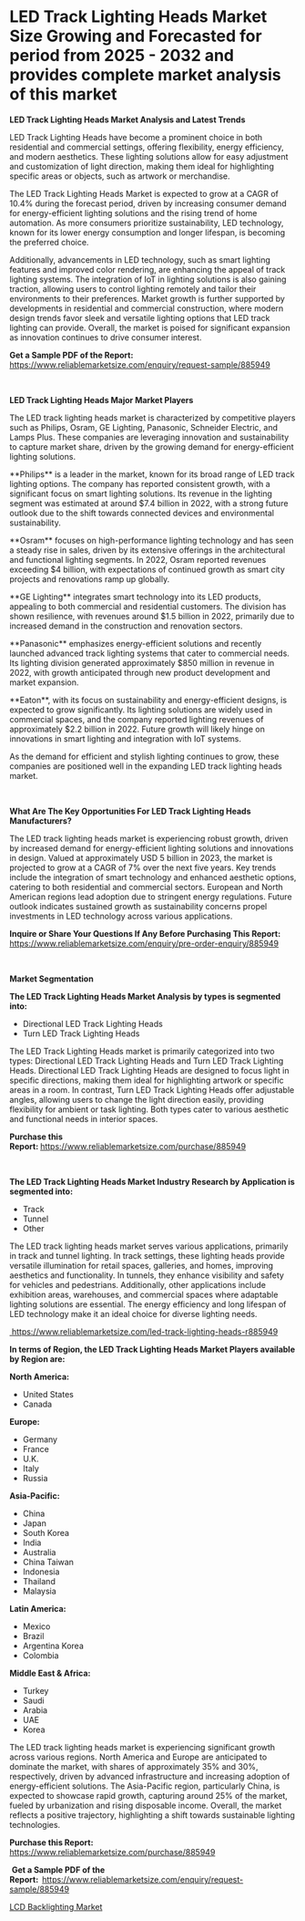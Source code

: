 <p><h1>LED Track Lighting Heads Market Size Growing and Forecasted for period from 2025 - 2032 and provides complete market analysis of this market</h1></p><p><strong>LED Track Lighting Heads Market Analysis and Latest Trends</strong></p>
<p><p>LED Track Lighting Heads have become a prominent choice in both residential and commercial settings, offering flexibility, energy efficiency, and modern aesthetics. These lighting solutions allow for easy adjustment and customization of light direction, making them ideal for highlighting specific areas or objects, such as artwork or merchandise.</p><p>The LED Track Lighting Heads Market is expected to grow at a CAGR of 10.4% during the forecast period, driven by increasing consumer demand for energy-efficient lighting solutions and the rising trend of home automation. As more consumers prioritize sustainability, LED technology, known for its lower energy consumption and longer lifespan, is becoming the preferred choice.</p><p>Additionally, advancements in LED technology, such as smart lighting features and improved color rendering, are enhancing the appeal of track lighting systems. The integration of IoT in lighting solutions is also gaining traction, allowing users to control lighting remotely and tailor their environments to their preferences. Market growth is further supported by developments in residential and commercial construction, where modern design trends favor sleek and versatile lighting options that LED track lighting can provide. Overall, the market is poised for significant expansion as innovation continues to drive consumer interest.</p></p>
<p><strong>Get a Sample PDF of the Report:&nbsp;</strong> <a href="https://www.reliablemarketsize.com/enquiry/request-sample/885949?utm_campaign=3254&utm_medium=2&utm_source=Github&utm_content=ia&utm_term=06042025&utm_id=led-track-lighting-heads">https://www.reliablemarketsize.com/enquiry/request-sample/885949</a></p>
<p>&nbsp;</p>
<p><strong>LED Track Lighting Heads Major Market Players</strong></p>
<p><p>The LED track lighting heads market is characterized by competitive players such as Philips, Osram, GE Lighting, Panasonic, Schneider Electric, and Lamps Plus. These companies are leveraging innovation and sustainability to capture market share, driven by the growing demand for energy-efficient lighting solutions.</p><p>**Philips** is a leader in the market, known for its broad range of LED track lighting options. The company has reported consistent growth, with a significant focus on smart lighting solutions. Its revenue in the lighting segment was estimated at around $7.4 billion in 2022, with a strong future outlook due to the shift towards connected devices and environmental sustainability.</p><p>**Osram** focuses on high-performance lighting technology and has seen a steady rise in sales, driven by its extensive offerings in the architectural and functional lighting segments. In 2022, Osram reported revenues exceeding $4 billion, with expectations of continued growth as smart city projects and renovations ramp up globally.</p><p>**GE Lighting** integrates smart technology into its LED products, appealing to both commercial and residential customers. The division has shown resilience, with revenues around $1.5 billion in 2022, primarily due to increased demand in the construction and renovation sectors.</p><p>**Panasonic** emphasizes energy-efficient solutions and recently launched advanced track lighting systems that cater to commercial needs. Its lighting division generated approximately $850 million in revenue in 2022, with growth anticipated through new product development and market expansion.</p><p>**Eaton**, with its focus on sustainability and energy-efficient designs, is expected to grow significantly. Its lighting solutions are widely used in commercial spaces, and the company reported lighting revenues of approximately $2.2 billion in 2022. Future growth will likely hinge on innovations in smart lighting and integration with IoT systems.</p><p>As the demand for efficient and stylish lighting continues to grow, these companies are positioned well in the expanding LED track lighting heads market.</p></p>
<p>&nbsp;</p>
<p><strong>What Are The Key Opportunities For LED Track Lighting Heads Manufacturers?</strong></p>
<p><p>The LED track lighting heads market is experiencing robust growth, driven by increased demand for energy-efficient lighting solutions and innovations in design. Valued at approximately USD 5 billion in 2023, the market is projected to grow at a CAGR of 7% over the next five years. Key trends include the integration of smart technology and enhanced aesthetic options, catering to both residential and commercial sectors. European and North American regions lead adoption due to stringent energy regulations. Future outlook indicates sustained growth as sustainability concerns propel investments in LED technology across various applications.</p></p>
<p><strong>Inquire or Share Your Questions If Any Before Purchasing This Report:</strong> <a href="https://www.reliablemarketsize.com/enquiry/pre-order-enquiry/885949?utm_campaign=3254&utm_medium=2&utm_source=Github&utm_content=ia&utm_term=06042025&utm_id=led-track-lighting-heads">https://www.reliablemarketsize.com/enquiry/pre-order-enquiry/885949</a></p>
<p>&nbsp;</p>
<p><strong>Market Segmentation</strong></p>
<p><strong>The LED Track Lighting Heads Market Analysis by types is segmented into:</strong></p>
<p><ul><li>Directional LED Track Lighting Heads</li><li>Turn LED Track Lighting Heads</li></ul></p>
<p><p>The LED Track Lighting Heads market is primarily categorized into two types: Directional LED Track Lighting Heads and Turn LED Track Lighting Heads. Directional LED Track Lighting Heads are designed to focus light in specific directions, making them ideal for highlighting artwork or specific areas in a room. In contrast, Turn LED Track Lighting Heads offer adjustable angles, allowing users to change the light direction easily, providing flexibility for ambient or task lighting. Both types cater to various aesthetic and functional needs in interior spaces.</p></p>
<p><strong>Purchase this Report:&nbsp;</strong><a href="https://www.reliablemarketsize.com/purchase/885949?utm_campaign=3254&utm_medium=2&utm_source=Github&utm_content=ia&utm_term=06042025&utm_id=led-track-lighting-heads">https://www.reliablemarketsize.com/purchase/885949</a></p>
<p>&nbsp;</p>
<p><strong>The LED Track Lighting Heads Market Industry Research by Application is segmented into:</strong></p>
<p><ul><li>Track</li><li>Tunnel</li><li>Other</li></ul></p>
<p><p>The LED track lighting heads market serves various applications, primarily in track and tunnel lighting. In track settings, these lighting heads provide versatile illumination for retail spaces, galleries, and homes, improving aesthetics and functionality. In tunnels, they enhance visibility and safety for vehicles and pedestrians. Additionally, other applications include exhibition areas, warehouses, and commercial spaces where adaptable lighting solutions are essential. The energy efficiency and long lifespan of LED technology make it an ideal choice for diverse lighting needs.</p></p>
<p><a href="https://www.reliablemarketsize.com/led-track-lighting-heads-r885949?utm_campaign=3254&utm_medium=2&utm_source=Github&utm_content=ia&utm_term=06042025&utm_id=led-track-lighting-heads">&nbsp;https://www.reliablemarketsize.com/led-track-lighting-heads-r885949</a></p>
<p><strong>In terms of Region, the LED Track Lighting Heads Market Players available by Region are:</strong></p>
<p>
    <p> <strong> North America: </strong>
        <ul>
            <li>United States</li>
            <li>Canada</li>
        </ul>
        </p> 
    <p> <strong> Europe: </strong>
        <ul>
            <li>Germany</li>
            <li>France</li>
            <li>U.K.</li>
            <li>Italy</li>
            <li>Russia</li>
        </ul>
        </p> 
    <p> <strong> Asia-Pacific: </strong>
        <ul>
            <li>China</li>
            <li>Japan</li>
            <li>South Korea</li>
            <li>India</li>
            <li>Australia</li>
            <li>China Taiwan</li>
            <li>Indonesia</li>
            <li>Thailand</li>
            <li>Malaysia</li>
        </ul>
        </p> 
    <p> <strong> Latin America: </strong>
        <ul>
            <li>Mexico</li>
            <li>Brazil</li>
            <li>Argentina Korea</li>
            <li>Colombia</li>
        </ul>
        </p> 
    <p> <strong> Middle East & Africa: </strong>
        <ul>
            <li>Turkey</li>
            <li>Saudi</li>
            <li>Arabia</li>
            <li>UAE</li>
            <li>Korea</li>
        </ul>
    </p>
    </p>
<p><p>The LED track lighting heads market is experiencing significant growth across various regions. North America and Europe are anticipated to dominate the market, with shares of approximately 35% and 30%, respectively, driven by advanced infrastructure and increasing adoption of energy-efficient solutions. The Asia-Pacific region, particularly China, is expected to showcase rapid growth, capturing around 25% of the market, fueled by urbanization and rising disposable income. Overall, the market reflects a positive trajectory, highlighting a shift towards sustainable lighting technologies.</p></p>
<p><strong>Purchase this Report: </strong><a href="https://www.reliablemarketsize.com/purchase/885949?utm_campaign=3254&utm_medium=2&utm_source=Github&utm_content=ia&utm_term=06042025&utm_id=led-track-lighting-heads">https://www.reliablemarketsize.com/purchase/885949</a></p>
<p>&nbsp;<strong>Get a Sample PDF of the Report:&nbsp;&nbsp;</strong><a href="https://www.reliablemarketsize.com/enquiry/request-sample/885949?utm_campaign=3254&utm_medium=2&utm_source=Github&utm_content=ia&utm_term=06042025&utm_id=led-track-lighting-heads">https://www.reliablemarketsize.com/enquiry/request-sample/885949</a></p>
<p><strong></strong></p>
<p><p><a href="https://github.com/shirlantosx7/Market-Research-Report-List-1/blob/main/lcd-backlighting-market.md?utm_campaign=3254&utm_medium=2&utm_source=Github&utm_content=ia&utm_term=06042025&utm_id=led-track-lighting-heads">LCD Backlighting Market</a></p></p>